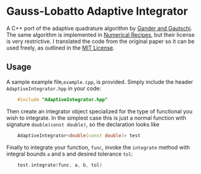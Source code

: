 Gauss-Lobatto Adaptive Integrator
===================

A C++ port of the adaptive quadrature algorithm by [Gander and Gautschi](http://link.springer.com/article/10.1023%2FA%3A1022318402393). The same algorithm is implemented in [Numerical Recipes](http://www.nr.com/), but their license is very restrictive. I translated the code from the original paper so it can be used freely, as outlined in the [MIT License](http://opensource.org/licenses/MIT).

Usage
-------------------
A sample example file,`example.cpp`, is provided.
Simply include the header `AdaptiveIntegrator.hpp` in your code:
```cpp
    #include "AdaptiveIntegrator.hpp"
```
Then create an integrator object specialized for the type of functional 
you wish to integrate. In the simplest case this is just a normal function 
with signature `double(const double)`, so the declaration looks like
```cpp
    AdaptiveIntegrator<double(const double)> test
```
Finally to integrate your function, `func`, invoke the `integrate` method 
with integral bounds `a` and `b` and desired tolerance `tol`:
```cpp
    test.integrate(func, a, b, tol)
```
